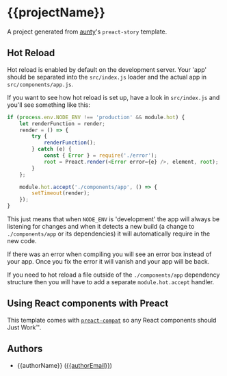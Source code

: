 # {{projectName}}

A project generated from [aunty](https://github.com/abcnews/aunty)'s `preact-story` template.


## Hot Reload

Hot reload is enabled by default on the development server. Your 'app' should be separated into the `src/index.js` loader
and the actual app in `src/components/app.js`.

If you want to see how hot reload is set up, have a look in `src/index.js` and you'll see something like this:

```javascript
if (process.env.NODE_ENV !== 'production' && module.hot) {
    let renderFunction = render;
    render = () => {
        try {
            renderFunction();
        } catch (e) {
            const { Error } = require('./error');
            root = Preact.render(<Error error={e} />, element, root);
        }
    };

    module.hot.accept('./components/app', () => {
        setTimeout(render);
    });
}
```

This just means that when `NODE_ENV` is 'development' the app will always be listening for changes and when it detects
a new build (a change to `./components/app` or its dependencies) it will automatically require in the new code.

If there was an error when compiling you will see an error box instead of your app. Once you fix the error it will vanish
and your app will be back.

If you need to hot reload a file outside of the `./components/app` dependency structure then you will have to add a separate `module.hot.accept` handler.


## Using React components with Preact

This template comes with [`preact-compat`](https://www.npmjs.com/package/preact-compat) so any React components should
Just Work™.


## Authors

- {{authorName}} ([{{authorEmail}}](mailto:{{authorEmail}}))
